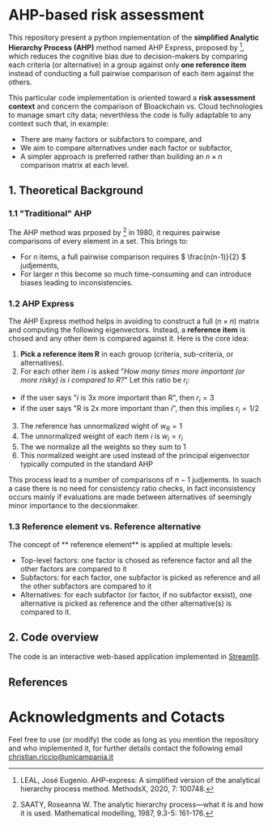 # AHP-based risk assessment
This repository present a python implementation of the **simplified Analytic Hierarchy Process (AHP)** method named AHP Express, proposed by [^1], which reduces the cognitive bias due to decision-makers by comparing each criteria (or alternative) in a group against only **one reference item** instead of conducting a full pairwise comparison of each item against the others. 

This particular code implementation is oriented toward a **risk assessment context** and concern the comparison of Bloackchain vs. Cloud technologies to manage smart city data; neverthless the code is fully adaptable to any context such that, in example: 

- There are many factors or subfactors to compare, and 
- We aim to compare alternatives under each factor or subfactor,
- A simpler approach is preferred rather than building an $` n \times n `$ comparison matrix at each level.

## 1. Theoretical Background
### 1.1 "Traditional" AHP
The AHP method was prposed by [^2] in 1980, it requires pairwise comparisons of every element in a set. This brings to:
- For *n* items, a full pairwise comparison requires $` \frac{n(n-1)}{2} `$ judjements,
- For larger *n* this become so much time-consuming and can introduce biases leading to inconsistencies. 
### 1.2 AHP Express
The AHP Express method helps in avoiding to construct a full $` (n \times n) `$ matrix and computing the following eigenvectors. Instead, a **reference item** is chosed and any other item is compared against it. Here is the core idea: 
1. **Pick a reference item R** in each grouop (criteria, sub-criteria, or alternatives).
2. For each other item *i* is asked "*How many times more important (or more risky) is i compared to R?*"
  Let this ratio be $` r_{i} `$:
  - if the user says "*i* is 3x more important than R", then  $` r_{i} = 3 `$
  - if the user says "R is 2x more important than *i*", then this implies $` r_{i} = 1/2 `$
3. The reference has unnormalized wight of $` w_{R} = 1 `$
4. The unnormalized weight of each item *i* is $` w_{i} = r_{i} `$
5. The we normalize all the weights so they sum to 1
6. This normalized weight are used instead of the principal eigenvector typically computed in the standard AHP

This process lead to a number of comparisons of $` n-1 `$ judjements. In suach a case there is no need for consistency ratio checks, in fact inconsistency occurs mainly if evaluations are made between alternatives of seemingly minor importance to the decsionmaker. 


### 1.3 Reference element vs. Reference alternative 
The concept of ** reference element** is applied at multiple levels: 
- Top-level factors: one factor is chosed as reference factor and all the other factors are compared to it 
- Subfactors: for each factor, one subfactor is picked as reference and all the other subfactors are compared to it
- Alternatives: for each subfactor (or factor, if no subfactor exsist), one alternative is picked as reference and the other alternative(s) is compared to it.


## 2. Code overview 
The code is an interactive web-based application implemented in [Streamlit](https://streamlit.io).




## References

[^1]: LEAL, José Eugenio. AHP-express: A simplified version of the analytical hierarchy process method. MethodsX, 2020, 7: 100748.
[^2]: SAATY, Roseanna W. The analytic hierarchy process—what it is and how it is used. Mathematical modelling, 1987, 9.3-5: 161-176.

# Acknowledgments and Cotacts

Feel free to use (or modify) the code as long as you mention the repository and who implemented it, for further details contact the following email christian.riccio@unicampania.it
